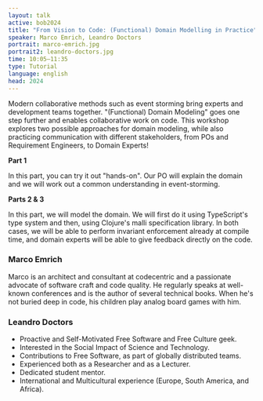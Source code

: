 ```yaml
---
layout: talk
active: bob2024
title: "From Vision to Code: (Functional) Domain Modelling in Practice"
speaker: Marco Emrich, Leandro Doctors
portrait: marco-emrich.jpg
portrait2: leandro-doctors.jpg
time: 10:05–11:35
type: Tutorial
language: english
head: 2024
---
```


Modern collaborative methods such as event storming bring experts and
development teams together. "(Functional) Domain Modeling" goes one
step further and enables collaborative work on code. This workshop
explores two possible approaches for domain modeling, while also
practicing communication with different stakeholders, from POs and
Requirement Engineers, to Domain Experts!

**Part 1**

In this part, you can try it out "hands-on". Our PO will explain the
domain and we will work out a common understanding in event-storming.

**Parts 2 & 3**

In this part, we will model the domain. We will first do it using
TypeScript's type system and then, using Clojure's malli specification
library. In both cases, we will be able to perform invariant
enforcement already at compile time, and domain experts will be able
to give feedback directly on the code.

### Marco Emrich

Marco is an architect and consultant at codecentric and a passionate
advocate of software craft and code quality. He regularly speaks at
well-known conferences and is the author of several technical books.
When he's not buried deep in code, his children play analog board
games with him.

### Leandro Doctors

- Proactive and Self-Motivated Free Software and Free Culture geek.
- Interested in the Social Impact of Science and Technology.
- Contributions to Free Software, as part of globally distributed teams.
- Experienced both as a Researcher and as a Lecturer.
- Dedicated student mentor.
- International and Multicultural experience (Europe, South America,
  and Africa).

